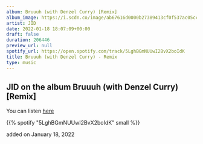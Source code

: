 ```yaml
---
album: Bruuuh (with Denzel Curry) [Remix]
album_image: https://i.scdn.co/image/ab67616d0000b27389413cf0f537ac05ccda63a2
artist: JID
date: 2022-01-18 18:07:09+00:00
draft: false
duration: 206446
preview_url: null
spotify_url: https://open.spotify.com/track/5LghBGmNUUwI2BvX2boIdK
title: Bruuuh (with Denzel Curry) - Remix
type: music
---
```



## JID on the album Bruuuh (with Denzel Curry) [Remix]

You can listen [here](https://open.spotify.com/track/5LghBGmNUUwI2BvX2boIdK)

{{% spotify "5LghBGmNUUwI2BvX2boIdK" small %}}

added on January 18, 2022
